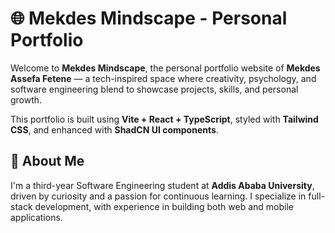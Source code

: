 # 🌐 Mekdes Mindscape - Personal Portfolio

Welcome to **Mekdes Mindscape**, the personal portfolio website of **Mekdes Assefa Fetene** — a tech-inspired space where creativity, psychology, and software engineering blend to showcase projects, skills, and personal growth.

This portfolio is built using **Vite + React + TypeScript**, styled with **Tailwind CSS**, and enhanced with **ShadCN UI components**.

## 🧠 About Me

I'm a third-year Software Engineering student at **Addis Ababa University**, driven by curiosity and a passion for continuous learning. I specialize in full-stack development, with experience in building both web and mobile applications.





